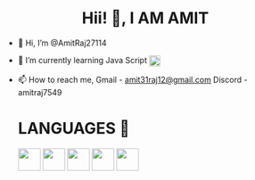 <div align="center"><h1>Hii! 🤙, I AM AMIT </h1></div>



- 👋 Hi, I’m @AmitRaj27114

- 🌱 I’m currently learning Java Script <img height="20" src="https://cdn.jsdelivr.net/gh/devicons/devicon/icons/javascript/javascript-original.svg" align="center">

- 📫 How to reach me, Gmail - amit31raj12@gmail.com
                      Discord - amitraj7549 
                     <h1> LANGUAGES 📄 </h1>
<code><img height="40" src="https://cdn.jsdelivr.net/gh/devicons/devicon/icons/c/c-original.svg"></code>
<code><img height="40" src="https://cdn.jsdelivr.net/gh/devicons/devicon/icons/python/python-original.svg"></code>
<code><img height="40" src="https://cdn.jsdelivr.net/gh/devicons/devicon/icons/html5/html5-original.svg"></code>
<code><img height="40" src="https://cdn.jsdelivr.net/gh/devicons/devicon/icons/css3/css3-original.svg"></code>
<code><img height="40" src="https://cdn.jsdelivr.net/gh/devicons/devicon/icons/javascript/javascript-original.svg"></code>


<!---
AmitRaj27114/AmitRaj27114 is a ✨ special ✨ repository because its `README.md` (this file) appears on your GitHub profile.
You can click the Preview link to take a look at your changes.
--->
